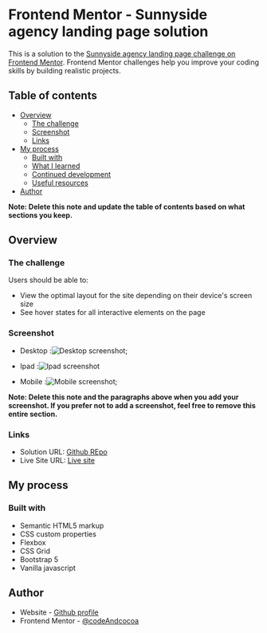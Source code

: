 # Frontend Mentor - Sunnyside agency landing page solution

This is a solution to the [Sunnyside agency landing page challenge on Frontend Mentor](https://www.frontendmentor.io/challenges/sunnyside-agency-landing-page-7yVs3B6ef). Frontend Mentor challenges help you improve your coding skills by building realistic projects.

## Table of contents

- [Overview](#overview)
  - [The challenge](#the-challenge)
  - [Screenshot](#screenshot)
  - [Links](#links)
- [My process](#my-process)
  - [Built with](#built-with)
  - [What I learned](#what-i-learned)
  - [Continued development](#continued-development)
  - [Useful resources](#useful-resources)
- [Author](#author)


**Note: Delete this note and update the table of contents based on what sections you keep.**

## Overview

### The challenge

Users should be able to:

- View the optimal layout for the site depending on their device's screen size
- See hover states for all interactive elements on the page

### Screenshot

- Desktop :![Desktop screenshot](./images/desktop-scrn-version.jpeg);

- Ipad :![Ipad screenshot](./images/ipad-scrn-version.jpeg)

- Mobile :![Mobile screenshot](./images/mobile-scrn-version.jpeg);

**Note: Delete this note and the paragraphs above when you add your screenshot. If you prefer not to add a screenshot, feel free to remove this entire section.**

### Links

- Solution URL: [Github REpo](https://github.com/codeAndcocoa/Sunnyside-agency-landing-page.git)
- Live Site URL: [Live site](https://codeandcocoa.github.io/Sunnyside-agency-landing-page/)

## My process

### Built with

- Semantic HTML5 markup
- CSS custom properties
- Flexbox
- CSS Grid
- Bootstrap 5
- Vanilla javascript


## Author
- Website - [Github profile](https://github.com/codeAndcocoa)
- Frontend Mentor - [@codeAndcocoa](https://www.frontendmentor.io/profile/codeAndcocoa)





